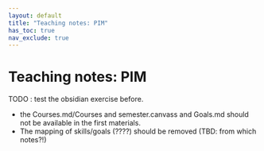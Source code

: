 ```yaml
---
layout: default
title: "Teaching notes: PIM"
has_toc: true
nav_exclude: true
---
```


# Teaching notes: PIM

TODO : test the obsidian exercise before.

- the Courses.md/Courses and semester.canvass and Goals.md should not be available in the first materials.
- The mapping of skills/goals (????) should be removed (TBD: from which notes?!)